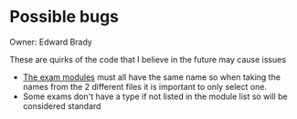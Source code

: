 # Possible bugs

Owner: Edward Brady

These are quirks of the code that I believe in the future may cause issues

- [The exam modules](Handling%20data%2020c713b1f81d80529d8de3c3b51da11a.md) must all have the same name so when taking the names from the 2 different files it is important to only select one.
- Some exams don't have a type if not listed in the module list so will be considered standard